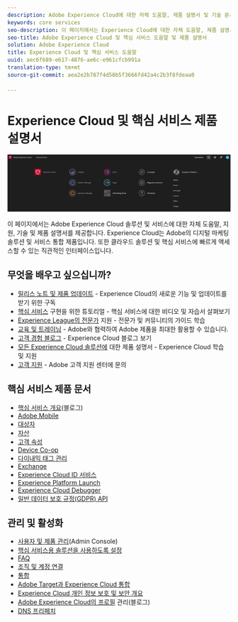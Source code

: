 ```yaml
---
description: Adobe Experience Cloud에 대한 자체 도움말, 제품 설명서 및 기술 문서 Experience Cloud는 Adobe의 디지털 마케팅 솔루션 및 서비스 통합 제품입니다.
keywords: core services
seo-description: 이 페이지에서는 Experience Cloud에 대한 자체 도움말, 제품 설명서 및 기술 설명서를 제공합니다.
seo-title: Adobe Experience Cloud 및 핵심 서비스 도움말 및 제품 설명서
solution: Adobe Experience Cloud
title: Experience Cloud 및 핵심 서비스 도움말
uuid: aec6f689-e617-4876-ae6c-e961cfcb991a
translation-type: tm+mt
source-git-commit: aea2e2b787f4d50b5f3666fd42a4c2b3f8fdeaa0

---
```



# Experience Cloud 및 핵심 서비스 제품 설명서

![Experience Cloud](assets/banner.png)

이 페이지에서는 Adobe Experience Cloud 솔루션 및 서비스에 대한 자체 도움말, 지원, 기술 및 제품 설명서를 제공합니다. Experience Cloud는 Adobe의 디지털 마케팅 솔루션 및 서비스 통합 제품입니다. 또한 클라우드 솔루션 및 핵심 서비스에 빠르게 액세스할 수 있는 직관적인 인터페이스입니다.

## 무엇을 배우고 싶으십니까?

* [릴리스 노트 및 제품 업데이트](https://docs.adobe.com/content/help/en/release-notes/experience-cloud/current.html) - Experience Cloud의 새로운 기능 및 업데이트를 받기 위한 구독
* [핵심 서비스](https://docs.adobe.com/content/help/en/core-services-learn/tutorials/overview.html) 구현을 위한 튜토리얼 - 핵심 서비스에 대한 비디오 및 자습서 살펴보기
* [Experience League의 전문가](https://landing.adobe.com/experience-league/) 지원 - 전문가 및 커뮤니티의 가이드 학습
* [교육 및 트레이닝](https://helpx.adobe.com/learning.html?promoid=KAUDK) - Adobe와 협력하여 Adobe 제품을 최대한 활용할 수 있습니다.
* [고객 경험 블로그](https://theblog.adobe.com/customer-experience/) - Experience Cloud 블로그 보기
* [모든 Experience Cloud 솔루션에](https://docs.adobe.com/content/help/en/experience-cloud/user-guides/home.html) 대한 제품 설명서 - Experience Cloud 학습 및 지원
* [고객 지원](https://helpx.adobe.com/contact/enterprise-support.ec.html) - Adobe 고객 지원 센터에 문의

## 핵심 서비스 제품 문서

* [핵심 서비스 개요](https://theblog.adobe.com/part-2-capturing-leveraging-consumer-behavior-adobe-marketing-cloud/)(블로그)
* [Adobe Mobile](https://docs.adobe.com/content/help/en/mobile-services/using/home.html)
* [대상자](https://docs.adobe.com/content/help/en/core-services/interface/audiences/audience-library.html)
* [자산](experience-cloud-assets/experience-cloud-assets.md)
* [고객 속성](https://docs.adobe.com/content/help/en/core-services/interface/customer-attributes/attributes.html)
* [Device Co-op](https://docs.adobe.com/content/help/en/device-co-op/using/home.html)
* [다이내믹 태그 관리](https://docs.adobe.com/content/help/en/dtm/using/dtm-home.html)
* [Exchange](https://experiencecloud.adobeexchange.com/)
* [Experience Cloud ID 서비스](https://docs.adobe.com/content/help/en/id-service/using/home.html)
* [Experience Platform Launch](https://docs.adobelaunch.com/)
* [Experience Cloud Debugger](https://docs.adobe.com/content/help/en/debugger/using/experience-cloud-debugger.html)
* [일반 데이터 보호 규정(GDPR) API](https://www.adobe.io/apis/experiencecloud/gdpr.html)

## 관리 및 활성화

* [사용자 및 제품 관리](admin-getting-started/admin-getting-started.md)(Admin Console)
* [핵심 서비스용 솔루션을 사용하도록 설정](core-services/core-services.md)
* [FAQ](admin-getting-started/admin-getting-started.md)
* [조직 및 계정 연결](admin-getting-started/organizations.md)
* [통합](marketing-cloud-integrations.md)
* [Adobe Target과 Experience Cloud 통합](https://docs.adobe.com/content/help/en/target/using/integrate/a4t/a4t.html)
* [Experience Cloud 개인 정보 보호 및 보안 개요](assets/Adobe-Marketing-Cloud-Privacy-and-Security-Overview.pdf)
* [Adobe Experience Cloud의 프로필](https://theblog.adobe.com/profile-management-adobe-marketing-cloud-comes-together/) 관리(블로그)
* [DNS 프리페치](admin-getting-started/admin-getting-started.md#concept_6BC8C6856E3644F8956D7AD0A96383B7)
